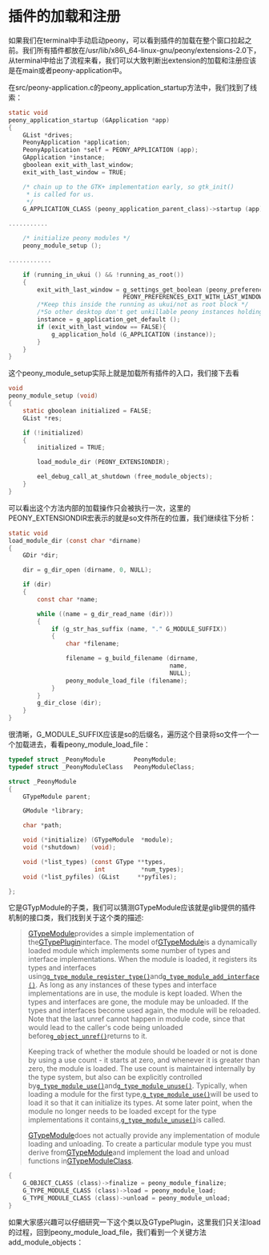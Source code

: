 # 插件的加载和注册

如果我们在terminal中手动启动peony，可以看到插件的加载在整个窗口拉起之前。我们所有插件都放在/usr/lib/x86\\_64-linux-gnu/peony/extensions-2.0下，从terminal中给出了流程来看，我们可以大致判断出extension的加载和注册应该是在main或者peony-application中。

在src/peony-application.c的peony\_application\_startup方法中，我们找到了线索：

```c
static void
peony_application_startup (GApplication *app)
{
    GList *drives;
    PeonyApplication *application;
    PeonyApplication *self = PEONY_APPLICATION (app);
    GApplication *instance;
    gboolean exit_with_last_window;
    exit_with_last_window = TRUE;

    /* chain up to the GTK+ implementation early, so gtk_init()
     * is called for us.
     */
    G_APPLICATION_CLASS (peony_application_parent_class)->startup (app);

...........

    /* initialize peony modules */
    peony_module_setup ();

............

    if (running_in_ukui () && !running_as_root())
    {
        exit_with_last_window = g_settings_get_boolean (peony_preferences,   
                                PEONY_PREFERENCES_EXIT_WITH_LAST_WINDOW);
        /*Keep this inside the running as ukui/not as root block */
        /*So other desktop don't get unkillable peony instances holding open */
        instance = g_application_get_default ();
        if (exit_with_last_window == FALSE){
            g_application_hold (G_APPLICATION (instance));
        }
    }
}
```

这个peony\_module\_setup实际上就是加载所有插件的入口，我们接下去看

```c
void
peony_module_setup (void)
{
    static gboolean initialized = FALSE;
    GList *res;

    if (!initialized)
    {
        initialized = TRUE;

        load_module_dir (PEONY_EXTENSIONDIR);

        eel_debug_call_at_shutdown (free_module_objects);
    }
}
```

可以看出这个方法内部的加载操作只会被执行一次，这里的PEONY\_EXTENSIONDIR宏表示的就是so文件所在的位置，我们继续往下分析：

```c
static void
load_module_dir (const char *dirname)
{
    GDir *dir;

    dir = g_dir_open (dirname, 0, NULL);

    if (dir)
    {
        const char *name;

        while ((name = g_dir_read_name (dir)))
        {
            if (g_str_has_suffix (name, "." G_MODULE_SUFFIX))
            {
                char *filename;

                filename = g_build_filename (dirname,
                                             name,
                                             NULL);
                peony_module_load_file (filename);
            }
        }
        g_dir_close (dir);
    }
}
```

很清晰，G\_MODULE\_SUFFIX应该是so的后缀名，遍历这个目录将so文件一个一个加载进去，看看peony\_module\_load\_file：

```c
typedef struct _PeonyModule        PeonyModule;
typedef struct _PeonyModuleClass   PeonyModuleClass;

struct _PeonyModule
{
    GTypeModule parent;

    GModule *library;

    char *path;

    void (*initialize) (GTypeModule  *module);
    void (*shutdown)   (void);

    void (*list_types) (const GType **types,
                        int          *num_types);
    void (*list_pyfiles) (GList     **pyfiles);

};
```

它是GTypModule的子类，我们可以猜测GTypeModule应该就是glib提供的插件机制的接口类，我们找到关于这个类的描述:

> [GTypeModule](GTypeModule.html)provides a simple implementation of the[GTypePlugin](GTypePlugin.html)interface. The model of[GTypeModule](GTypeModule.html)is a dynamically loaded module which implements some number of types and interface implementations. When the module is loaded, it registers its types and interfaces using[`g_type_module_register_type()`](GTypeModule.html#g-type-module-register-type)and[`g_type_module_add_interface()`](GTypeModule.html#g-type-module-add-interface). As long as any instances of these types and interface implementations are in use, the module is kept loaded. When the types and interfaces are gone, the module may be unloaded. If the types and interfaces become used again, the module will be reloaded. Note that the last unref cannot happen in module code, since that would lead to the caller's code being unloaded before[`g_object_unref()`](gobject-The-Base-Object-Type.html#g-object-unref)returns to it.
>
> Keeping track of whether the module should be loaded or not is done by using a use count - it starts at zero, and whenever it is greater than zero, the module is loaded. The use count is maintained internally by the type system, but also can be explicitly controlled by[`g_type_module_use()`](GTypeModule.html#g-type-module-use)and[`g_type_module_unuse()`](GTypeModule.html#g-type-module-unuse). Typically, when loading a module for the first type,[`g_type_module_use()`](GTypeModule.html#g-type-module-use)will be used to load it so that it can initialize its types. At some later point, when the module no longer needs to be loaded except for the type implementations it contains,[`g_type_module_unuse()`](GTypeModule.html#g-type-module-unuse)is called.
>
> [GTypeModule](GTypeModule.html)does not actually provide any implementation of module loading and unloading. To create a particular module type you must derive from[GTypeModule](GTypeModule.html)and implement the load and unload functions in[GTypeModuleClass](GTypeModule.html#GTypeModuleClass).

```c
{
    G_OBJECT_CLASS (class)->finalize = peony_module_finalize;
    G_TYPE_MODULE_CLASS (class)->load = peony_module_load;
    G_TYPE_MODULE_CLASS (class)->unload = peony_module_unload;
}
```

如果大家感兴趣可以仔细研究一下这个类以及GTypePlugin，这里我们只关注load的过程，回到peony\_module\_load\_file，我们看到一个关键方法add\_module\_objects：

